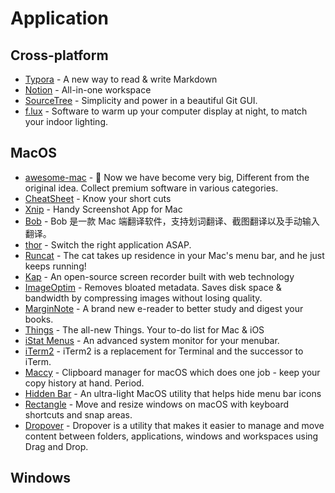 # Application

## Cross-platform

* [Typora](https://www.typora.io) - A new way to read & write Markdown
* [Notion](https://www.notion.so/) - All-in-one workspace
* [SourceTree](https://www.sourcetreeapp.com/) - Simplicity and power in a beautiful Git GUI.
* [f.lux](https://justgetflux.com/) - Software to warm up your computer display at night, to match your indoor lighting.

## MacOS

* [awesome-mac](https://github.com/jaywcjlove/awesome-mac) -  Now we have become very big, Different from the original idea. Collect premium software in various categories.
* [CheatSheet](https://www.mediaatelier.com/CheatSheet) - Know your short cuts
* [Xnip](https://xnipapp.com/) - Handy Screenshot App for Mac
* [Bob](https://github.com/ripperhe/Bob) - Bob 是一款 Mac 端翻译软件，支持划词翻译、截图翻译以及手动输入翻译。
* [thor](https://github.com/gbammc/Thor) - Switch the right application ASAP.
* [Runcat](https://apps.apple.com/cn/app/runcat/id1429033973?mt=12) - The cat takes up residence in your Mac's menu bar, and he just keeps running!
* [Kap](https://getkap.co) - An open-source screen recorder built with web technology
* [ImageOptim](https://imageoptim.com/mac) - Removes bloated metadata. Saves disk space & bandwidth by compressing images without losing quality.
* [MarginNote](https://www.marginnote.com/) - A brand new e-reader to better study and digest your books.
* [Things](https://culturedcode.com/things) - The all-new Things. Your to-do list for Mac & iOS
* [iStat Menus](https://setapp.com/apps/istat-menus) - An advanced system monitor for your menubar.
* [iTerm2](https://iterm2.com/) - iTerm2 is a replacement for Terminal and the successor to iTerm.
* [Maccy](https://maccy.app/) - Clipboard manager for macOS which does one job - keep your copy history at hand. Period.
* [Hidden Bar](https://github.com/dwarvesf/hidden) - An ultra-light MacOS utility that helps hide menu bar icons
* [Rectangle](https://github.com/rxhanson/Rectangle) - Move and resize windows on macOS with keyboard shortcuts and snap areas.
* [Dropover](https://dropoverapp.com/) - Dropover is a utility that makes it easier to manage and move content between folders, applications, windows and workspaces using Drag and Drop.

## Windows
